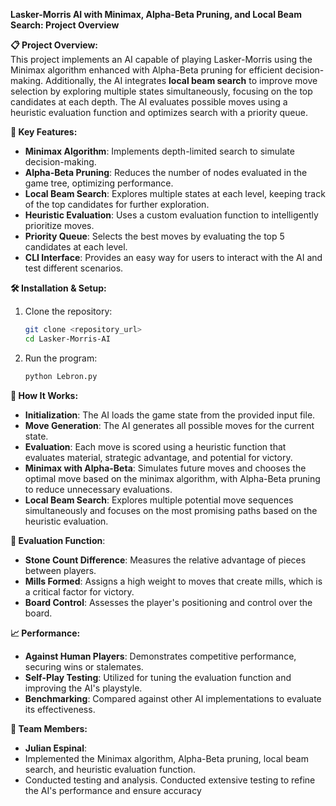 
**Lasker-Morris AI with Minimax, Alpha-Beta Pruning, and Local Beam Search: Project Overview**

**📋 Project Overview:**  
This project implements an AI capable of playing Lasker-Morris using the Minimax algorithm enhanced with Alpha-Beta pruning for efficient decision-making. Additionally, the AI integrates **local beam search** to improve move selection by exploring multiple states simultaneously, focusing on the top candidates at each depth. The AI evaluates possible moves using a heuristic evaluation function and optimizes search with a priority queue.

**🚀 Key Features:**
- **Minimax Algorithm**: Implements depth-limited search to simulate decision-making.
- **Alpha-Beta Pruning**: Reduces the number of nodes evaluated in the game tree, optimizing performance.
- **Local Beam Search**: Explores multiple states at each level, keeping track of the top candidates for further exploration.
- **Heuristic Evaluation**: Uses a custom evaluation function to intelligently prioritize moves.
- **Priority Queue**: Selects the best moves by evaluating the top 5 candidates at each level.
- **CLI Interface**: Provides an easy way for users to interact with the AI and test different scenarios.

**🛠️ Installation & Setup:**  
1. Clone the repository:
   ```bash
   git clone <repository_url>
   cd Lasker-Morris-AI
   ```
2. Run the program:
   ```bash
   python Lebron.py 
   ```

**🧠 How It Works:**
- **Initialization**: The AI loads the game state from the provided input file.
- **Move Generation**: The AI generates all possible moves for the current state.
- **Evaluation**: Each move is scored using a heuristic function that evaluates material, strategic advantage, and potential for victory.
- **Minimax with Alpha-Beta**: Simulates future moves and chooses the optimal move based on the minimax algorithm, with Alpha-Beta pruning to reduce unnecessary evaluations.
- **Local Beam Search**: Explores multiple potential move sequences simultaneously and focuses on the most promising paths based on the heuristic evaluation.

**🧮 Evaluation Function**:  
- **Stone Count Difference**: Measures the relative advantage of pieces between players.
- **Mills Formed**: Assigns a high weight to moves that create mills, which is a critical factor for victory.
- **Board Control**: Assesses the player's positioning and control over the board.

**📈 Performance:**
- **Against Human Players**: Demonstrates competitive performance, securing wins or stalemates.
- **Self-Play Testing**: Utilized for tuning the evaluation function and improving the AI's playstyle.
- **Benchmarking**: Compared against other AI implementations to evaluate its effectiveness.

**👥 Team Members:**
- **Julian Espinal**:
- Implemented the Minimax algorithm, Alpha-Beta pruning, local beam search, and heuristic evaluation function.
- Conducted testing and analysis. Conducted extensive testing to refine the AI's performance and ensure accuracy

